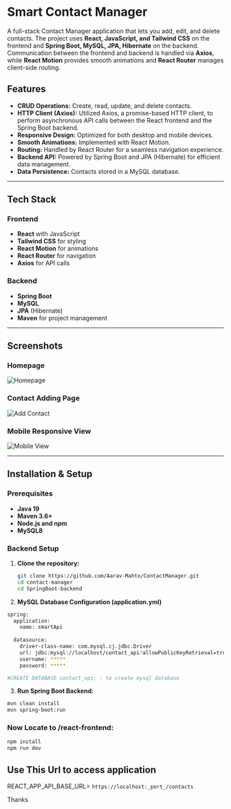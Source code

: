 # Smart Contact Manager

A full-stack Contact Manager application that lets you add, edit, and delete contacts. The project uses **React, JavaScript, and Tailwind CSS** on the frontend and **Spring Boot, MySQL, JPA, Hibernate** on the backend. Communication between the frontend and backend is handled via **Axios**, while **React Motion** provides smooth animations and **React Router** manages client-side routing.

## Features

- **CRUD Operations:** Create, read, update, and delete contacts.
- **HTTP Client (Axios):** Utilized Axios, a promise-based HTTP client, to perform asynchronous API calls between the React frontend and the Spring Boot backend.
- **Responsive Design:** Optimized for both desktop and mobile devices.
- **Smooth Animations:** Implemented with React Motion.
- **Routing:** Handled by React Router for a seamless navigation experience.
- **Backend API:** Powered by Spring Boot and JPA (Hibernate) for efficient data management.
- **Data Persistence:** Contacts stored in a MySQL database.

---

## Tech Stack

### Frontend

- **React** with JavaScript
- **Tailwind CSS** for styling
- **React Motion** for animations
- **React Router** for navigation
- **Axios** for API calls

### Backend

- **Spring Boot**
- **MySQL**
- **JPA** (Hibernate)
- **Maven** for project management

---

## Screenshots

### Homepage
![Homepage](https://github.com/user-attachments/assets/7eab109e-8738-4ce6-a0f0-2e06a6a1f864)

### Contact Adding Page
![Add Contact](https://github.com/user-attachments/assets/9248d241-99a1-4024-b45b-b6f3a6c5b82d)

### Mobile Responsive View
![Mobile View](https://github.com/user-attachments/assets/366ec0cb-1fa6-42ac-9f2d-be64084e779e)

---

## Installation & Setup

### Prerequisites

- **Java 19**
- **Maven 3.6+**
- **Node.js and npm**
- **MySQL8**

### Backend Setup

1. **Clone the repository:**

   ```sh
   git clone https://github.com/Aarav-Mahto/ContactManager.git
   cd contact-manager
   cd SpringBoot-backend

2. **MySQL Database Configuration (application.yml)**
```sh
spring:
  application:
    name: smartApi
    
  datasource:
    driver-class-name: com.mysql.cj.jdbc.Driver
    url: jdbc:mysql://localhost/contact_api?allowPublicKeyRetrieval=true&useSSL=false&serverTimezone=UTC
    username: *****
    password: *****

#CREATE DATABASE contact_api; - to create mysql database
```  
3. **Run Spring Boot Backend:**   
  ```sh
  mvn clean install
  mvn spring-boot:run
```
### **Now Locate to /react-frontend:**
   ```sh
   npm install
   npm run dev
   ```
## Use This Url to access application 
REACT_APP_API_BASE_URL= `https://localhost:_port_/contacts`

Thanks
